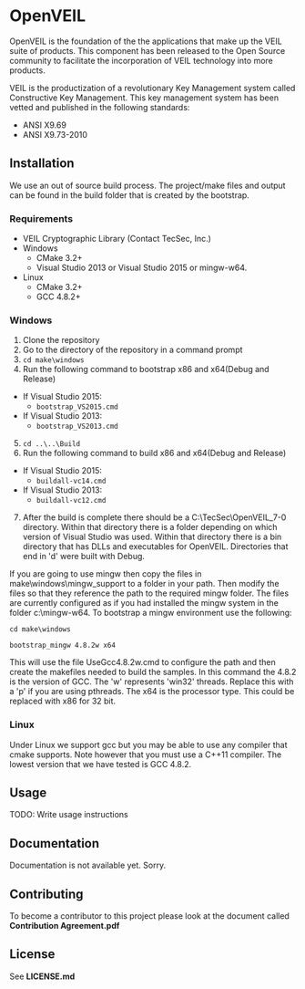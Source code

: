 # OpenVEIL

OpenVEIL is the foundation of the the applications that make up the VEIL suite of products.  This component has been released to the Open Source community to facilitate the incorporation of VEIL technology into more products.

VEIL is the productization of a revolutionary Key Management system called Constructive Key Management.  This key management system has been vetted and published in the following standards:
* ANSI X9.69
* ANSI X9.73-2010



## Installation

We use an out of source build process.  The project/make files and output
can be found in the build folder that is created by the bootstrap.

### Requirements
- VEIL Cryptographic Library (Contact TecSec, Inc.)
- Windows
  - CMake 3.2+
  - Visual Studio 2013 or Visual Studio 2015 or mingw-w64.
- Linux
  - CMake 3.2+
  - GCC 4.8.2+
	
### Windows
	
1. Clone the repository
2. Go to the directory of the repository in a command prompt
3. `cd make\windows`
4. Run the following command to bootstrap x86 and x64(Debug and Release)
  - If Visual Studio 2015:
    - `bootstrap_VS2015.cmd`
  - If Visual Studio 2013:
    - `bootstrap_VS2013.cmd`
5. `cd ..\..\Build`
6. Run the following command to build x86 and x64(Debug and Release)
  - If Visual Studio 2015:
    - `buildall-vc14.cmd`
  - If Visual Studio 2013:
    - `buildall-vc12.cmd`
7. After the build is complete there should be a C:\TecSec\OpenVEIL_7-0 directory. Within that
directory there is a folder depending on which version of Visual Studio was used. Within that
directory there is a bin directory that has DLLs and executables for OpenVEIL. Directories
that end in 'd' were built with Debug.

If you are going to use mingw then copy the files in make\windows\mingw_support to a folder in your path.  Then modify the files so that they reference the path to the required mingw folder.  The files are currently configured as if you had installed the mingw system in the folder c:\mingw-w64.  To bootstrap a mingw environment use the following:

`cd make\windows`

`bootstrap_mingw 4.8.2w x64`

This will use the file UseGcc4.8.2w.cmd to configure the path and then create the makefiles needed to build the samples.  In this command the 4.8.2 is the version of GCC.  The 'w' represents 'win32' threads.  Replace this with a 'p' if you are using pthreads.  The x64 is the processor type.  This could be replaced with x86 for 32 bit.

### Linux

Under Linux we support gcc but you may be able to use any compiler that cmake supports.  Note however that you must use a C++11 compiler.  The lowest version that we have tested is GCC 4.8.2.

## Usage

TODO: Write usage instructions

## Documentation

Documentation is not available yet.  Sorry.

## Contributing

To become a contributor to this project please look at the document called
**Contribution Agreement.pdf**

## License

See **LICENSE.md**
